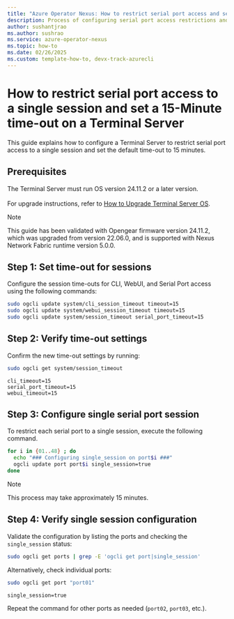 ```yaml
---
title: "Azure Operator Nexus: How to restrict serial port access and set time-out on terminal server"
description: Process of configuring serial port access restrictions and time-out settings on terminal server
author: sushantjrao 
ms.author: sushrao
ms.service: azure-operator-nexus
ms.topic: how-to
ms.date: 02/26/2025
ms.custom: template-how-to, devx-track-azurecli
---
```


# How to restrict serial port access to a single session and set a 15-Minute time-out on a Terminal Server

This guide explains how to configure a Terminal Server to restrict serial port access to a single session and set the default time-out to 15 minutes.

## Prerequisites

The Terminal Server must run OS version 24.11.2 or a later version.<br>  
For upgrade instructions, refer to [How to Upgrade Terminal Server OS](howto-upgrade-os-of-terminal-server.md).

>[!Note]
> This guide has been validated with Opengear firmware version 24.11.2, which was upgraded from version 22.06.0, and is supported with Nexus Network Fabric runtime version 5.0.0.

## Step 1: Set time-out for sessions

Configure the session time-outs for CLI, WebUI, and Serial Port access using the following commands:

```bash
sudo ogcli update system/cli_session_timeout timeout=15
sudo ogcli update system/webui_session_timeout timeout=15
sudo ogcli update system/session_timeout serial_port_timeout=15
```

## Step 2: Verify time-out settings

Confirm the new time-out settings by running:

```bash
sudo ogcli get system/session_timeout
```

```Expected output:
cli_timeout=15
serial_port_timeout=15
webui_timeout=15
```

## Step 3: Configure single serial port session

To restrict each serial port to a single session, execute the following command. 

```bash
for i in {01..48} ; do
  echo "### Configuring single_session on port$i ###"
  ogcli update port port$i single_session=true
done
```

>[!Note]
> This process may take approximately 15 minutes.

## Step 4: Verify single session configuration

Validate the configuration by listing the ports and checking the `single_session` status:

```bash
sudo ogcli get ports | grep -E 'ogcli get port|single_session'
```

Alternatively, check individual ports:

```bash
sudo ogcli get port "port01"
```

```Expected output for each port:
single_session=true
```

Repeat the command for other ports as needed (`port02`, `port03`, etc.).